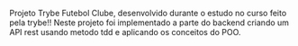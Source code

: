 Projeto Trybe Futebol Clube, desenvolvido durante o estudo no curso feito pela trybe!!
Neste projeto foi implementado a parte do backend criando um API rest usando metodo tdd e aplicando os conceitos do POO.